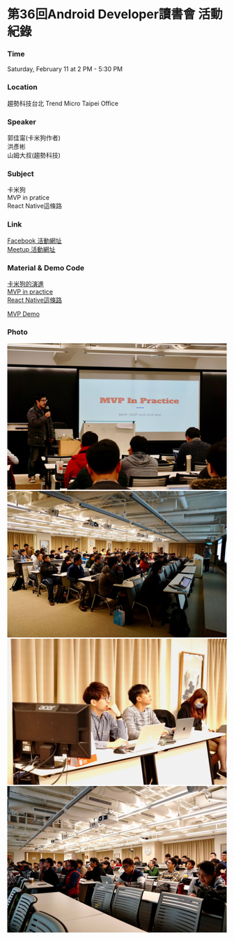 # 第36回Android Developer讀書會 活動紀錄

### Time

Saturday, February 11 at 2 PM - 5:30 PM

### Location

趨勢科技台北 Trend Micro Taipei Office

### Speaker
郭佳甯(卡米狗作者)   
洪彥彬  
山姆大叔(趨勢科技)

### Subject
卡米狗 <br>
MVP in pratice <br>
React Native這條路

### Link

[Facebook 活動網址](https://www.facebook.com/events/195780020890625/) <br>
[Meetup 活動網址](https://www.meetup.com/Taiwan-Android-Developer-Study-Group/events/237207585/)

### Material & Demo Code
[卡米狗的演進](https://docs.google.com/presentation/d/1rt74VZshGynK5R3JhtcJ7MPSnP0tb-FhbcnUpnhdU2A/edit#slide=id.p) <br>
[MVP in practice](http://www.slideshare.net/ssuser8674c1/mvp-in-practice) <br>
[React Native這條路](http://www.slideshare.net/leeabc1/react-native-sharing) <p>
[MVP Demo](https://github.com/hungyanbin/MVPDemo) 

### Photo
![活動團體照](/Activity/activity_36/photo/16587192_10211998461987225_4993770203526203619_o.jpg)
![活動團體照](/Activity/activity_36/photo/16602379_10211998486867847_9096745640679440676_o.jpg)
![活動團體照](/Activity/activity_36/photo/16665513_10211998469027401_3338839274971732108_o.jpg)
![活動團體照](/Activity/activity_36/photo/16665650_10211998485187805_4308921256389410399_o.jpg)
